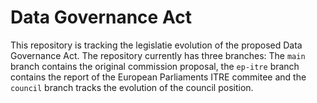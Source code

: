 # Data Governance Act 

This repository is tracking the legislatie evolution of the proposed Data Governance Act. The repository currently has three branches: The ```main``` branch contains the original commission proposal, the ```ep-itre``` branch  contains the report of the European Parliaments ITRE commitee and the ```council``` branch tracks the evolution of the council position. 

